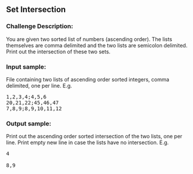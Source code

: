 <h2>Set Intersection</h2>

<h3>Challenge Description:</h3>

<p>
    You are given two sorted list of numbers (ascending order). The lists
    themselves are comma delimited and the two lists are semicolon
    delimited. Print out the intersection of these two sets.
</p>

<h3>Input sample:</h3>
<p>
    File containing two lists of ascending order sorted integers, comma
    delimited, one per line. E.g.
<br>
</p>

<pre>1,2,3,4;4,5,6
20,21,22;45,46,47
7,8,9;8,9,10,11,12</pre>

<h3>Output sample:</h3>

<p>
    Print out the ascending order sorted intersection of the two lists,
    one per line. Print empty new line in case the lists have
    no intersection. E.g.
<br>
</p>

<pre>4

8,9</pre>